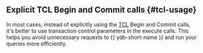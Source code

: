 ## Explicit TCL Begin and Commit calls {#tcl-usage}

In most cases, instead of explicitly using the [TCL](../../../../../concepts/transactions.md) Begin and Commit calls, it's better to use transaction control parameters in the execute calls. This helps you avoid unnecessary requests to {{ ydb-short-name }} and run your queries more efficiently.
